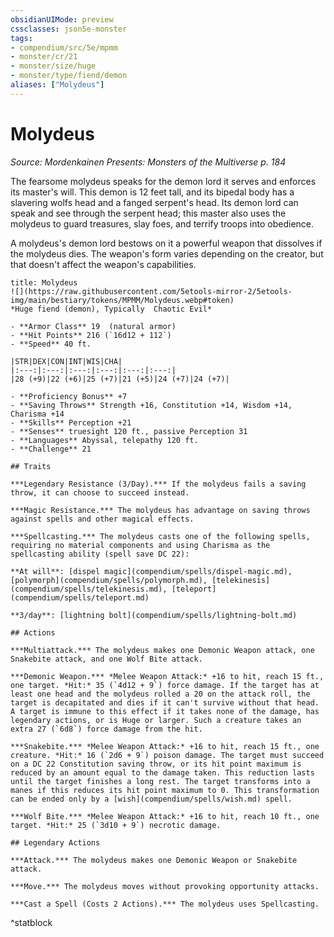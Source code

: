 ```yaml
---
obsidianUIMode: preview
cssclasses: json5e-monster
tags:
- compendium/src/5e/mpmm
- monster/cr/21
- monster/size/huge
- monster/type/fiend/demon
aliases: ["Molydeus"]
---
```

# Molydeus
*Source: Mordenkainen Presents: Monsters of the Multiverse p. 184*  

The fearsome molydeus speaks for the demon lord it serves and enforces its master's will. This demon is 12 feet tall, and its bipedal body has a slavering wolfs head and a fanged serpent's head. Its demon lord can speak and see through the serpent head; this master also uses the molydeus to guard treasures, slay foes, and terrify troops into obedience.

A molydeus's demon lord bestows on it a powerful weapon that dissolves if the molydeus dies. The weapon's form varies depending on the creator, but that doesn't affect the weapon's capabilities.

```ad-statblock
title: Molydeus
![](https://raw.githubusercontent.com/5etools-mirror-2/5etools-img/main/bestiary/tokens/MPMM/Molydeus.webp#token)
*Huge fiend (demon), Typically  Chaotic Evil*

- **Armor Class** 19  (natural armor)
- **Hit Points** 216 (`16d12 + 112`)
- **Speed** 40 ft.

|STR|DEX|CON|INT|WIS|CHA|
|:---:|:---:|:---:|:---:|:---:|:---:|
|28 (+9)|22 (+6)|25 (+7)|21 (+5)|24 (+7)|24 (+7)|

- **Proficiency Bonus** +7
- **Saving Throws** Strength +16, Constitution +14, Wisdom +14, Charisma +14
- **Skills** Perception +21
- **Senses** truesight 120 ft., passive Perception 31
- **Languages** Abyssal, telepathy 120 ft.
- **Challenge** 21

## Traits

***Legendary Resistance (3/Day).*** If the molydeus fails a saving throw, it can choose to succeed instead.

***Magic Resistance.*** The molydeus has advantage on saving throws against spells and other magical effects.

***Spellcasting.*** The molydeus casts one of the following spells, requiring no material components and using Charisma as the spellcasting ability (spell save DC 22):

**At will**: [dispel magic](compendium/spells/dispel-magic.md), [polymorph](compendium/spells/polymorph.md), [telekinesis](compendium/spells/telekinesis.md), [teleport](compendium/spells/teleport.md)

**3/day**: [lightning bolt](compendium/spells/lightning-bolt.md)

## Actions

***Multiattack.*** The molydeus makes one Demonic Weapon attack, one Snakebite attack, and one Wolf Bite attack.

***Demonic Weapon.*** *Melee Weapon Attack:* +16 to hit, reach 15 ft., one target. *Hit:* 35 (`4d12 + 9`) force damage. If the target has at least one head and the molydeus rolled a 20 on the attack roll, the target is decapitated and dies if it can't survive without that head. A target is immune to this effect if it takes none of the damage, has legendary actions, or is Huge or larger. Such a creature takes an extra 27 (`6d8`) force damage from the hit.

***Snakebite.*** *Melee Weapon Attack:* +16 to hit, reach 15 ft., one creature. *Hit:* 16 (`2d6 + 9`) poison damage. The target must succeed on a DC 22 Constitution saving throw, or its hit point maximum is reduced by an amount equal to the damage taken. This reduction lasts until the target finishes a long rest. The target transforms into a manes if this reduces its hit point maximum to 0. This transformation can be ended only by a [wish](compendium/spells/wish.md) spell.

***Wolf Bite.*** *Melee Weapon Attack:* +16 to hit, reach 10 ft., one target. *Hit:* 25 (`3d10 + 9`) necrotic damage.

## Legendary Actions

***Attack.*** The molydeus makes one Demonic Weapon or Snakebite attack.

***Move.*** The molydeus moves without provoking opportunity attacks.

***Cast a Spell (Costs 2 Actions).*** The molydeus uses Spellcasting.
```
^statblock
